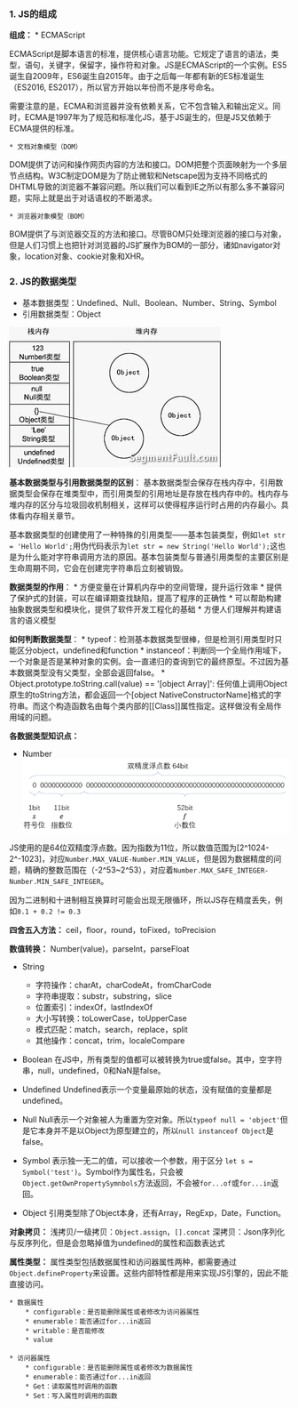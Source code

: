 ### 1. JS的组成

**组成：**
    * ECMAScript
    
ECMAScript是脚本语言的标准，提供核心语言功能。它规定了语言的语法，类型，语句，关键字，保留字，操作符和对象。JS是ECMAScript的一个实例。ES5诞生自2009年，ES6诞生自2015年。由于之后每一年都有新的ES标准诞生（ES2016, ES2017），所以官方开始以年份而不是序号命名。

需要注意的是，ECMA和浏览器并没有依赖关系，它不包含输入和输出定义。同时，ECMA是1997年为了规范和标准化JS，基于JS诞生的，但是JS又依赖于ECMA提供的标准。

    * 文档对象模型（DOM）

DOM提供了访问和操作网页内容的方法和接口。DOM把整个页面映射为一个多层节点结构。W3C制定DOM是为了防止微软和Netscape因为支持不同格式的DHTML导致的浏览器不兼容问题。所以我们可以看到IE之所以有那么多不兼容问题，实际上就是出于对话语权的不断渴求。

    * 浏览器对象模型（BOM）

BOM提供了与浏览器交互的方法和接口。尽管BOM只处理浏览器的接口与对象，但是人们习惯上也把针对浏览器的JS扩展作为BOM的一部分，诸如navigator对象，location对象、cookie对象和XHR。

### 2. JS的数据类型

* 基本数据类型：Undefined、Null、Boolean、Number、String、Symbol
* 引用数据类型：Object

![](/assets/2503287553-54202f79a6215_articlex.jpeg)

**基本数据类型与引用数据类型的区别**：
基本数据类型会保存在栈内存中，引用数据类型会保存在堆类型中，而引用类型的引用地址是存放在栈内存中的。栈内存与堆内存的区分与垃圾回收机制相关，这样可以使得程序运行时占用的内存最小。具体看内存相关章节。

基本数据类型的创建使用了一种特殊的引用类型——基本包装类型，例如`let str = 'Hello World';`用伪代码表示为`let str = new String('Hello World');`这也是为什么能对字符串调用方法的原因。基本包装类型与普通引用类型的主要区别是生命周期不同，它会在创建完字符串后立刻被销毁。

**数据类型的作用**：
    * 方便变量在计算机内存中的空间管理，提升运行效率
    * 提供了保护式的封装，可以在编译期查找缺陷，提高了程序的正确性
    * 可以帮助构建抽象数据类型和模块化，提供了软件开发工程化的基础
    * 方便人们理解并构建语言的语义模型

**如何判断数据类型**：
    * typeof：检测基本数据类型很棒，但是检测引用类型时只能区分object，undefined和function
    * instanceof：判断同一个全局作用域下，一个对象是否是某种对象的实例。会一直递归的查询到它的最终原型。不过因为基本数据类型没有父类型，全部会返回false。
    * Object.prototype.toString.call(value) == '[object Array]': 任何值上调用Object原生的toString方法，都会返回一个[object NativeConstructorName]格式的字符串。而这个构造函数名由每个类内部的[[Class]]属性指定。这样做没有全局作用域的问题。
    
**各数据类型知识点：**

* Number
![](/assets/849589-20171013113026887-1981568120.png)

JS使用的是64位双精度浮点数。因为指数为11位，所以数值范围为[2^1024-2^-1023]，对应`Number.MAX_VALUE-Number.MIN_VALUE`，但是因为数据精度的问题，精确的整数范围在（-2^53~2^53），对应着`Number.MAX_SAFE_INTEGER-Number.MIN_SAFE_INTEGER`。

因为二进制和十进制相互换算时可能会出现无限循环，所以JS存在精度丢失，例如`0.1 + 0.2 != 0.3`

**四舍五入方法：**
ceil，floor，round，toFixed，toPrecision

**数值转换：**
Number(value)，parseInt，parseFloat

* String

    * 字符操作：charAt，charCodeAt，fromCharCode
    * 字符串提取：substr，substring，slice
    * 位置索引：indexOf，lastIndexOf
    * 大小写转换：toLowerCase，toUpperCase
    * 模式匹配：match，search，replace，split
    * 其他操作：concat，trim，localeCompare

* Boolean
在JS中，所有类型的值都可以被转换为true或false。其中，空字符串，null，undefined，0和NaN是false。

* Undefined
Undefined表示一个变量最原始的状态，没有赋值的变量都是undefined。

* Null
Null表示一个对象被人为重置为空对象。所以`typeof null = 'object'`但是它本身并不是以Object为原型建立的，所以`null instanceof Object`是false。


* Symbol
表示独一无二的值，可以接收一个参数，用于区分 `let s = Symbol('test')`。Symbol作为属性名，只会被`Object.getOwnPropertySymnbols`方法返回，不会被`for...of`或`for...in`返回。

* Object
引用类型除了Object本身，还有Array，RegExp，Date，Function。

**对象拷贝：**
浅拷贝/一级拷贝：`Object.assign`，`[].concat`
深拷贝：Json序列化与反序列化，但是会忽略掉值为undefined的属性和函数表达式

**属性类型：**
属性类型包括数据属性和访问器属性两种，都需要通过`Object.defineProperty`来设置。这些内部特性都是用来实现JS引擎的，因此不能直接访问。

    * 数据属性
        * configurable：是否能删除属性或者修改为访问器属性
        * enumerable：能否通过for...in返回
        * writable：是否能修改
        * value
    
    * 访问器属性
        * configurable：是否能删除属性或者修改为数据属性
        * enumerable：能否通过for...in返回
        * Get：读取属性时调用的函数
        * Set：写入属性时调用的函数

















